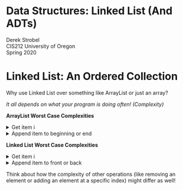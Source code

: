 # Data Structures: Linked List (And ADTs)
Derek Strobel  
CIS212 University of Oregon  
Spring 2020

# Linked List: An Ordered Collection
Why use Linked List over something like ArrayList or just an array?
    
*It all depends on what your program is doing often! (Complexity)*


**ArrayList Worst Case Complexities**
<details>
    <summary>Get item i</summary>
    O(1)! Constant access, huge advantage of arrays.
</details>

<details>
    <summary>Append item to beginning or end</summary>
    O(n). In the worst case, might have to copy the whole array if we run out of room. Huge downside.
</details>

**Linked List Worst Case Complexities**
<details>
    <summary>Get item i</summary>
    O(n). Need to traverse the linked list one node at a time.
</details>

<details>
    <summary>Append item to front or back</summary>
    O(1)! All the nodes are individual heap memory, so we can just allocate a new one and set its next to the head (to add to front) or set tail's next to it (add to back).
</details>

Think about how the complexity of other operations (like removing an element or adding an element at a specific index) might differ as well!
